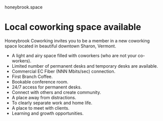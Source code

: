 honeybrook.space

# Local coworking space available

Honeybrook Coworking invites you to be a member in a new coworking space located in beautiful downtown Sharon, Vermont.

-    A light and airy space filled with coworkers (who are not your co-workers).
-    Limited number of permanent desks and temporary desks are available. 
-    Commercial EC Fiber (NNN Mbits/sec) connection. 
-    First Branch Coffee.
-    Bookable conference room.
-    24/7 access for permanent desks.
-    Connect with others and create community.
-    A place away from distractions.
-    To clearly separate work and home life.
-    A place to meet with clients.
-    Learning and growth opportunities.
